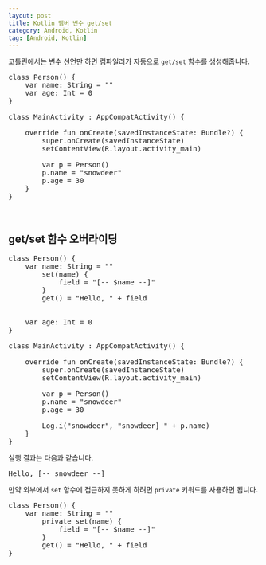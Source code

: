 ```yaml
---
layout: post
title: Kotlin 멤버 변수 get/set
category: Android, Kotlin
tag: [Android, Kotlin]
---
```


코틀린에서는 변수 선언만 하면 컴파일러가 자동으로 `get/set` 함수를 생성해줍니다.

<pre class="prettyprint">
class Person() {
    var name: String = ""
    var age: Int = 0
}

class MainActivity : AppCompatActivity() {

    override fun onCreate(savedInstanceState: Bundle?) {
        super.onCreate(savedInstanceState)
        setContentView(R.layout.activity_main)

        var p = Person()
        p.name = "snowdeer"
        p.age = 30
    }
}
</pre>

<br>

## get/set 함수 오버라이딩

<pre class="prettyprint">
class Person() {
    var name: String = ""
        set(name) {
            field = "[-- $name --]"
        }
        get() = "Hello, " + field


    var age: Int = 0
}

class MainActivity : AppCompatActivity() {

    override fun onCreate(savedInstanceState: Bundle?) {
        super.onCreate(savedInstanceState)
        setContentView(R.layout.activity_main)

        var p = Person()
        p.name = "snowdeer"
        p.age = 30

        Log.i("snowdeer", "snowdeer] " + p.name)
    }
}
</pre>

실행 결과는 다음과 같습니다.

<pre class="prettyprint">
Hello, [-- snowdeer --]
</pre>

만약 외부에서 `set` 함수에 접근하지 못하게 하려면 `private` 키워드를 사용하면 됩니다.

<pre class="prettyprint">
class Person() {
    var name: String = ""
        private set(name) {
            field = "[-- $name --]"
        }
        get() = "Hello, " + field
}
</pre>